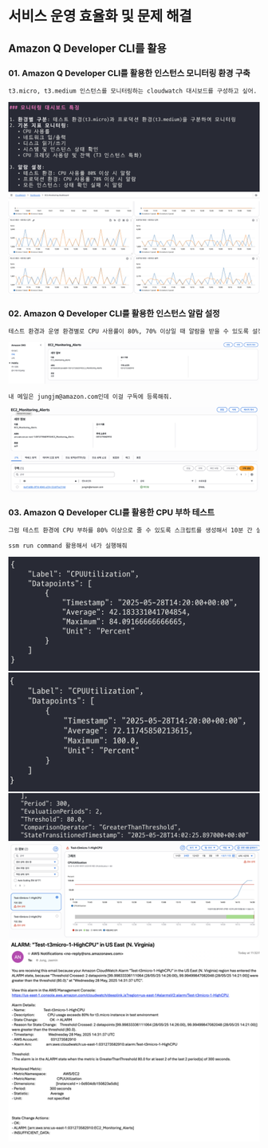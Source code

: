 # 서비스 운영 효율화 및 문제 해결

## Amazon Q Developer CLI를 활용

### 01. Amazon Q Developer CLI를 활용한 인스턴스 모니터링 환경 구축



```bash
t3.micro, t3.medium 인스턴스를 모니터링하는 cloudwatch 대시보드를 구성하고 싶어. CPU, RAM 및 다양한 모니터링 항목을 구성하고 싶어.
```

![alt text](../../others/Lab2-img-8.png)
![alt text](../../others/Lab2-img-9.png)


### 02. Amazon Q Developer CLI를 활용한 인스턴스 알람 설정

```bash
테스트 환경과 운영 환경별로 CPU 사용률이 80%, 70% 이상일 때 알람을 받을 수 있도록 설정해줘.
```

![alt text](../../others/Lab2-img-10.png)

```bash
내 메일은 jungjm@amazon.com인데 이걸 구독에 등록해줘.
```

![alt text](../../others/Lab2-img-11.png)


### 03. Amazon Q Developer CLI를 활용한 CPU 부하 테스트

```bash
그럼 테스트 환경에 CPU 부하를 80% 이상으로 줄 수 있도록 스크립트를 생성해서 10분 간 실행해줘.
```

```bash
ssm run command 활용해서 네가 실행해줘
```

![alt text](../../others/Lab2-img-12.png)
![alt text](../../others/Lab2-img-13.png)
![alt text](../../others/Lab2-img-14.png)
![alt text](../../others/Lab2-img-16.png)
![alt text](../../others/Lab2-img-17.png)
